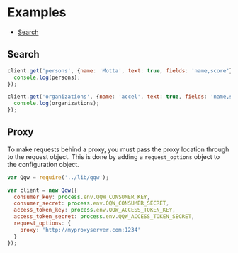 # Examples

* [Search](#search)

## Search

```javascript
client.get('persons', {name: 'Motta', text: true, fields: 'name,score'}, function(error, persons, response) {
  console.log(persons);
});

client.get('organizations', {name: 'accel', text: true, fields: 'name,score'}, function(error, organizations, response) {
  console.log(organizations);
});
```

## Proxy

To make requests behind a proxy, you must pass the proxy location through to the request object.  This is done by adding a `request_options` object to the configuration object.

```javascript
var Qqw = require('../lib/qqw');

var client = new Qqw({
  consumer_key: process.env.QQW_CONSUMER_KEY,
  consumer_secret: process.env.QQW_CONSUMER_SECRET,
  access_token_key: process.env.QQW_ACCESS_TOKEN_KEY,
  access_token_secret: process.env.QQW_ACCESS_TOKEN_SECRET,
  request_options: {
    proxy: 'http://myproxyserver.com:1234'
  }
});
